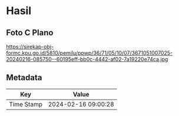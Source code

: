 # Hasil

## Foto C Plano

https://sirekap-obj-formc.kpu.go.id/5810/pemilu/ppwp/36/71/05/10/07/3671051007025-20240216-085750--60195eff-bb0c-4442-af02-7a19220e74ca.jpg


## Metadata

| Key        | Value               |
| ---------- | ------------------- |
| Time Stamp | 2024-02-16 09:00:28 |



